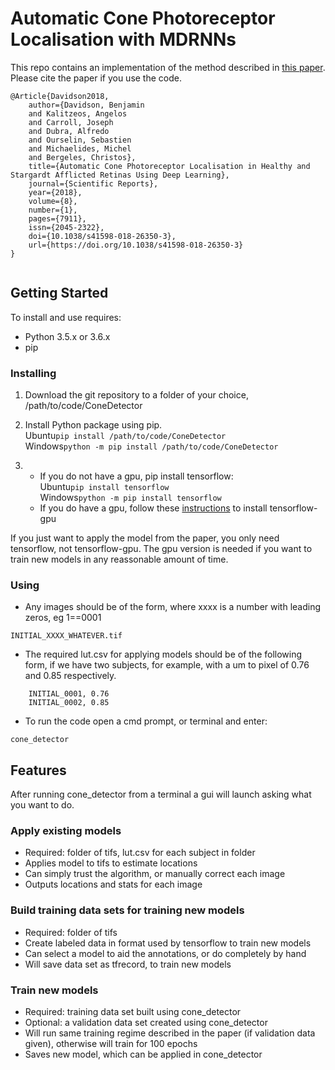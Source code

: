 # Automatic Cone Photoreceptor Localisation with MDRNNs

This repo contains an implementation of the method described in [this paper](https://www.nature.com/articles/s41598-018-26350-3). Please cite the paper if you use the code.
```
@Article{Davidson2018,
    author={Davidson, Benjamin
    and Kalitzeos, Angelos
    and Carroll, Joseph
    and Dubra, Alfredo
    and Ourselin, Sebastien
    and Michaelides, Michel
    and Bergeles, Christos},
    title={Automatic Cone Photoreceptor Localisation in Healthy and Stargardt Afflicted Retinas Using Deep Learning},
    journal={Scientific Reports},
    year={2018},
    volume={8},
    number={1},
    pages={7911},
    issn={2045-2322},
    doi={10.1038/s41598-018-26350-3},
    url={https://doi.org/10.1038/s41598-018-26350-3}
}


```

## Getting Started
To install and use requires:
* Python 3.5.x or 3.6.x
* pip

### Installing
1. Download the git repository to a folder of your choice, /path/to/code/ConeDetector

2. Install Python package using pip.\
Ubuntu```pip install /path/to/code/ConeDetector```\
Windows```python -m pip install /path/to/code/ConeDetector```

3. 
    * If you do not have a gpu, pip install tensorflow:\
Ubuntu```pip install tensorflow```\
Windows```python -m pip install tensorflow```
    * If you do have a gpu, follow these [instructions](https://www.tensorflow.org/install/) to install tensorflow-gpu
    
If you just want to apply the model from the paper, you only need tensorflow, not tensorflow-gpu. The gpu version is needed if you want to train new models in any reassonable amount of time.
### Using

* Any images should be of the form, where xxxx is a number with leading zeros, eg 1==0001

```
INITIAL_XXXX_WHATEVER.tif
```

* The required lut.csv for applying models should be of the following form, if we have two subjects, for example, with a um to pixel of 0.76 and 0.85 respectively.
```
    INITIAL_0001, 0.76
    INITIAL_0002, 0.85
```

* To run the code open a cmd prompt, or terminal and enter:

```
cone_detector
```


## Features
After running cone_detector from a terminal a gui will launch asking what you want to do.
### Apply existing models
* Required: folder of tifs, lut.csv for each subject in folder
* Applies model to tifs to estimate locations
* Can simply trust the algorithm, or manually correct each image
* Outputs locations and stats for each image
### Build training data sets for training new models
* Required: folder of tifs
* Create labeled data in format used by tensorflow to train new models
* Can select a model to aid the annotations, or do completely by hand
* Will save data set as tfrecord, to train new models
### Train new models
* Required: training data set built using cone_detector
* Optional: a validation data set created using cone_detector
* Will run same training regime described in the paper (if validation data given), otherwise will train for 100 epochs
* Saves new model, which can be applied in cone_detector




